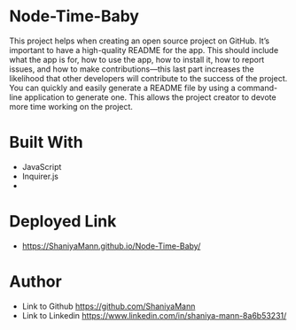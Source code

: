 # Node-Time-Baby
This project helps when creating an open source project on GitHub. It’s important to have a high-quality README for the app. This should include what the app is for, how to use the app, how to install it, how to report issues, and how to make contributions—this last part increases the likelihood that other developers will contribute to the success of the project. You can quickly and easily generate a README file by using a command-line application to generate one. This allows the project creator to devote more time working on the project.
# Built With
- JavaScript
- Inquirer.js
-
# Deployed Link
- https://ShaniyaMann.github.io/Node-Time-Baby/

# Author
- Link to Github https://github.com/ShaniyaMann
- Link to Linkedin https://www.linkedin.com/in/shaniya-mann-8a6b53231/

